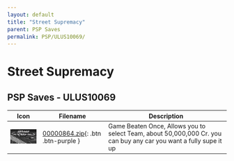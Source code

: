 ```yaml
---
layout: default
title: "Street Supremacy"
parent: PSP Saves
permalink: PSP/ULUS10069/
---
```

# Street Supremacy

## PSP Saves - ULUS10069

| Icon | Filename | Description |
|------|----------|-------------|
| ![Street Supremacy](ICON0.PNG) | [00000864.zip](00000864.zip){: .btn .btn-purple } | Game Beaten Once, Allows you to select Team, about 50,000,000 Cr. you can buy any car you want a fully supe it up |
